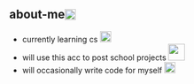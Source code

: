 ## <div style="display: flex; flex-direction: row; align-items: center;"> about-me <img class="animated-gif" style="vertical-align: middle" src="https://media.giphy.com/media/8lQyyys3SGBoUUxrUp/giphy.gif" width="20" > </div>

- currently learning cs <img class="animated-gif" src="https://media.giphy.com/media/qyjQsUt0p0TT2/giphy.gif" width="20" >
- will use this acc to post school projects <img class="animated-gif" src="https://media.giphy.com/media/QNFhOolVeCzPQ2Mx85/giphy.gif" width="30">
- will occasionally write code for myself <img class="animated-gif" src="https://media.giphy.com/media/heIX5HfWgEYlW/giphy.gif" width="20" >
